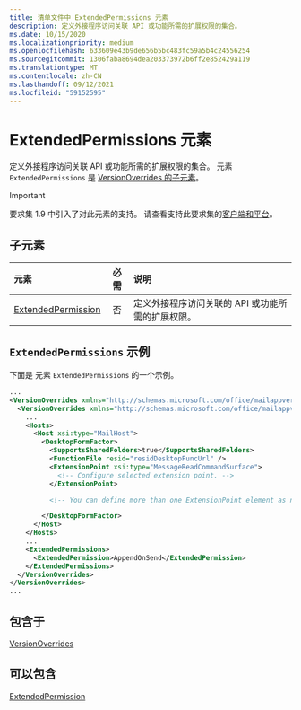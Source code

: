 ```yaml
---
title: 清单文件中 ExtendedPermissions 元素
description: 定义外接程序访问关联 API 或功能所需的扩展权限的集合。
ms.date: 10/15/2020
ms.localizationpriority: medium
ms.openlocfilehash: 633609e43b9de656b5bc483fc59a5b4c24556254
ms.sourcegitcommit: 1306faba8694dea203373972b6ff2e852429a119
ms.translationtype: MT
ms.contentlocale: zh-CN
ms.lasthandoff: 09/12/2021
ms.locfileid: "59152595"
---
```

# <a name="extendedpermissions-element"></a>ExtendedPermissions 元素

定义外接程序访问关联 API 或功能所需的扩展权限的集合。 元素 `ExtendedPermissions` 是 [VersionOverrides 的子元素](versionoverrides.md)。

> [!IMPORTANT]
> 要求集 1.9 中引入了对此元素的支持。 请查看支持此要求集的[客户端和平台](../../reference/requirement-sets/outlook-api-requirement-sets.md#requirement-sets-supported-by-exchange-servers-and-outlook-clients)。

## <a name="child-elements"></a>子元素

|  元素 |  必需  |  说明  |
|:-----|:-----:|:-----|
|  [ExtendedPermission](extendedpermission.md)    |  否   | 定义外接程序访问关联的 API 或功能所需的扩展权限。 |

## <a name="extendedpermissions-example"></a>`ExtendedPermissions` 示例

下面是 元素 `ExtendedPermissions` 的一个示例。

```XML
...
<VersionOverrides xmlns="http://schemas.microsoft.com/office/mailappversionoverrides" xsi:type="VersionOverridesV1_0">
  <VersionOverrides xmlns="http://schemas.microsoft.com/office/mailappversionoverrides/1.1" xsi:type="VersionOverridesV1_1">
    ...
    <Hosts>
      <Host xsi:type="MailHost">
        <DesktopFormFactor>
          <SupportsSharedFolders>true</SupportsSharedFolders>
          <FunctionFile resid="residDesktopFuncUrl" />
          <ExtensionPoint xsi:type="MessageReadCommandSurface">
            <!-- Configure selected extension point. -->
          </ExtensionPoint>

          <!-- You can define more than one ExtensionPoint element as needed. -->

        </DesktopFormFactor>
      </Host>
    </Hosts>
    ...
    <ExtendedPermissions>
      <ExtendedPermission>AppendOnSend</ExtendedPermission>
    </ExtendedPermissions>
  </VersionOverrides>
</VersionOverrides>
...
```

## <a name="contained-in"></a>包含于

[VersionOverrides](versionoverrides.md)

## <a name="can-contain"></a>可以包含

[ExtendedPermission](extendedpermission.md)
